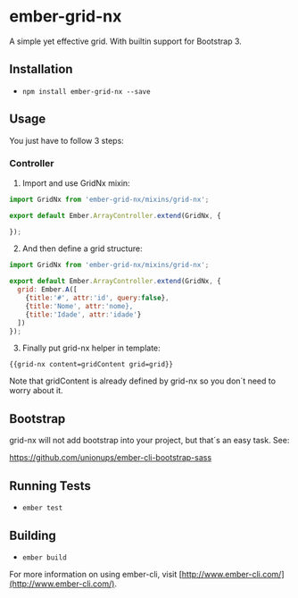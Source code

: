 # ember-grid-nx

A simple yet effective grid. With builtin support for Bootstrap 3.

## Installation

* `npm install ember-grid-nx --save`

## Usage

You just have to follow 3 steps:

### Controller

1) Import and use GridNx mixin:

```javascript
import GridNx from 'ember-grid-nx/mixins/grid-nx';

export default Ember.ArrayController.extend(GridNx, {

});
```

2) And then define a grid structure:

```javascript
import GridNx from 'ember-grid-nx/mixins/grid-nx';

export default Ember.ArrayController.extend(GridNx, {
  grid: Ember.A([
    {title:'#', attr:'id', query:false},
    {title:'Nome', attr:'nome},
    {title:'Idade', attr:'idade'}
  ])
});
```

3) Finally put grid-nx helper in template:

```
{{grid-nx content=gridContent grid=grid}}
```

Note that gridContent is already defined by grid-nx so you don´t need to worry about it.

## Bootstrap

grid-nx will not add bootstrap into your project, but that´s an easy task. See:

https://github.com/unionups/ember-cli-bootstrap-sass

## Running Tests

* `ember test`

## Building

* `ember build`

For more information on using ember-cli, visit [http://www.ember-cli.com/](http://www.ember-cli.com/).
